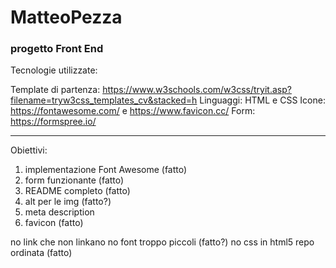 # MatteoPezza
### progetto Front End

Tecnologie utilizzate:

Template di partenza: https://www.w3schools.com/w3css/tryit.asp?filename=tryw3css_templates_cv&stacked=h
Linguaggi: HTML e CSS 
Icone: https://fontawesome.com/ e https://www.favicon.cc/
Form: https://formspree.io/

---

Obiettivi:
1. implementazione Font Awesome (fatto)
2. form funzionante (fatto)
3. README completo (fatto)
4. alt per le img (fatto?)
5. meta description
6. favicon (fatto)

no link che non linkano
no font troppo piccoli (fatto?)
no css in html5
repo ordinata (fatto)